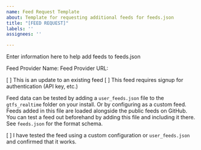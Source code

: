 ```yaml
---
name: Feed Request Template
about: Template for requesting additional feeds for feeds.json
title: "[FEED REQUEST]"
labels: ''
assignees: ''

---
```


Enter information here to help add feeds to feeds.json 

Feed Provider Name: 
Feed Provider URL: <!-- please include the URL to the developer docs for the API, do _not_ include the the main webpage for the transport agency -->

[ ] This is an update to an existing feed
[ ] This feed requires signup for authentication (API key, etc.)

Feed data can be tested by adding a `user_feeds.json` file to the `gtfs_realtime` folder on your install. Or by configuring as a custom feed. Feeds added in this file are loaded alongside the public feeds on GitHub.  You can test a feed out beforehand by adding this file and including it there. See `feeds.json` for the format schema. 

[ ] I have tested the feed using a custom configuration or `user_feeds.json` and confirmed that it works.
